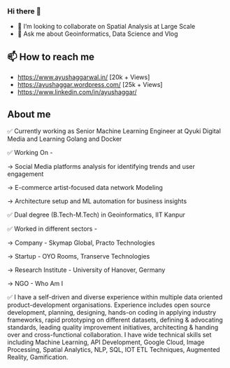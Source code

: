 ### Hi there 👋
- 👯 I’m looking to collaborate on Spatial Analysis at Large Scale
- 💬 Ask me about Geoinformatics, Data Science and Vlog

## 📫 How to reach me
- https://www.ayushaggarwal.in/ [20k + Views]
- https://ayushaggar.wordpress.com/ [25k + Views]
- https://www.linkedin.com/in/ayushaggar/

## About me

✅ Currently working as Senior Machine Learning Engineer at Qyuki Digital Media and Learning Golang and Docker

✅ Working On -

-> Social Media platforms analysis for identifying trends and user engagement

-> E-commerce artist-focused data network Modeling

-> Architecture setup and ML automation for business insights

✅ Dual degree (B.Tech-M.Tech) in Geoinformatics, IIT Kanpur

✅ Worked in different sectors -

-> Company - Skymap Global, Practo Technologies

-> Startup - OYO Rooms, Transerve Technologies

-> Research Institute - University of Hanover, Germany

-> NGO - Who Am I

✅ I have a self-driven and diverse experience within multiple data oriented product-development organisations. Experience includes open source development, planning, designing, hands-on coding in applying industry frameworks, rapid prototyping on different datasets, defining & advocating standards, leading quality improvement initiatives, architecting & handing over and cross-functional collaboration. I have wide technical skills set including Machine Learning, API Development, Google Cloud, Image Processing, Spatial Analytics, NLP, SQL, IOT ETL Techniques, Augmented Reality, Gamification.

<!--
**ayushaggar/ayushaggar** is a ✨ _special_ ✨ repository because its `README.md` (this file) appears on your GitHub profile.

Here are some ideas to get you started:

- 🔭 I’m currently working on ...
- 🌱 I’m currently learning ...
- 👯 I’m looking to collaborate on ...
- 🤔 I’m looking for help with ...
- 💬 Ask me about ...
- 📫 How to reach me: ...
- 😄 Pronouns: ...
- ⚡ Fun fact: ...
-->
